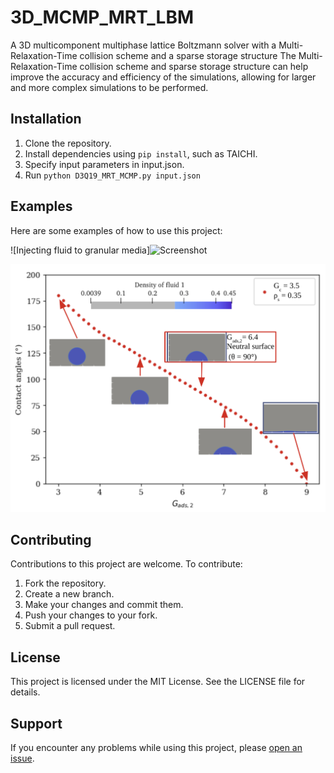 # 3D_MCMP_MRT_LBM
A 3D multicomponent multiphase lattice Boltzmann solver with a Multi-Relaxation-Time collision scheme and a sparse storage structure
The Multi-Relaxation-Time collision scheme and sparse storage structure can help improve the accuracy and efficiency of the simulations, allowing for larger and more complex simulations to be performed.

## Installation

1. Clone the repository.
2. Install dependencies using `pip install`, such as TAICHI.
3. Specify input parameters in input.json.
4. Run `python D3Q19_MRT_MCMP.py input.json`

## Examples

Here are some examples of how to use this project:

![Injecting fluid to granular media]<img src="/screenshots/3d_hamburg_injection.gif" alt="Screenshot" width="200"/>

![Determing contact angle vs. adhesion parameter Gads](/screenshots/contact_angle.png)

## Contributing

Contributions to this project are welcome. To contribute:

1. Fork the repository.
2. Create a new branch.
3. Make your changes and commit them.
4. Push your changes to your fork.
5. Submit a pull request.

## License

This project is licensed under the MIT License. See the LICENSE file for details.

## Support

If you encounter any problems while using this project, please [open an issue](https://github.com/Amber1995/3D-MCMP-MRT-LBM/issues/new).

